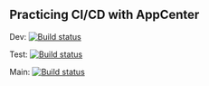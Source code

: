 ## Practicing CI/CD with AppCenter
Dev: [![Build status](https://build.appcenter.ms/v0.1/apps/c468b910-6aa7-4e08-8696-a7a2ff8d9371/branches/dev/badge)](https://appcenter.ms)

Test: [![Build status](https://build.appcenter.ms/v0.1/apps/c468b910-6aa7-4e08-8696-a7a2ff8d9371/branches/test/badge)](https://appcenter.ms)

Main: [![Build status](https://build.appcenter.ms/v0.1/apps/c468b910-6aa7-4e08-8696-a7a2ff8d9371/branches/main/badge)](https://appcenter.ms)
